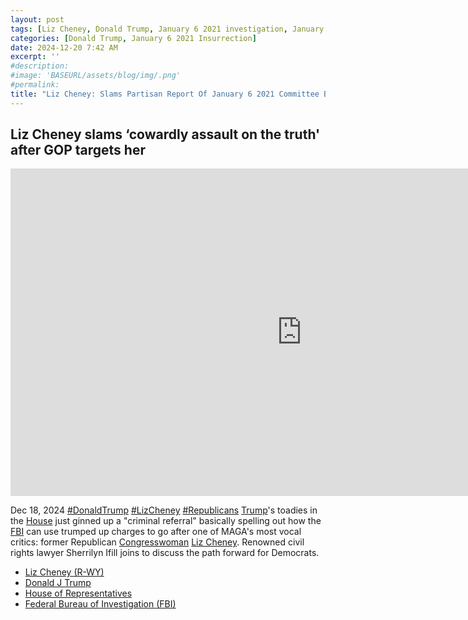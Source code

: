 ```yaml
---
layout: post
tags: [Liz Cheney, Donald Trump, January 6 2021 investigation, January 6 2021 committee, Cassidy Hutchinson testimony, politics]
categories: [Donald Trump, January 6 2021 Insurrection]
date: 2024-12-20 7:42 AM
excerpt: ''
#description:
#image: 'BASEURL/assets/blog/img/.png'
#permalink:
title: "Liz Cheney: Slams Partisan Report Of January 6 2021 Committee By Trump's Toadies"
---
```



## Liz Cheney slams ‘cowardly assault on the truth' after GOP targets her

<iframe width="932" height="524" src="https://www.youtube.com/embed/v6cztB6uczE" title="Liz Cheney slams ‘cowardly assault on the truth&#39; after GOP targets her" frameborder="0" allow="accelerometer; autoplay; clipboard-write; encrypted-media; gyroscope; picture-in-picture; web-share" referrerpolicy="strict-origin-when-cross-origin" allowfullscreen></iframe>

Dec 18, 2024  [#DonaldTrump](https://www.donaldjtrump.com/) [#LizCheney](https://www.congress.gov/member/liz-cheney/C001109) [#Republicans](https://www.gop.com/)
[Trump](https://www.donaldjtrump.com/)'s toadies in the [House](https://www.house.gov/) just ginned up a "criminal referral" basically spelling out how the [FBI](https://www.fbi.gov/) can use trumped up charges to go after one of MAGA's most vocal critics: former Republican [Congresswoman](https://www.house.gov/) [Liz Cheney](https://www.congress.gov/member/liz-cheney/C001109). Renowned civil rights lawyer Sherrilyn Ifill joins to discuss the path forward for Democrats. 

- [Liz Cheney (R-WY)](https://www.congress.gov/member/liz-cheney/C001109)
- [Donald J Trump](https://www.donaldjtrump.com/)
- [House of Representatives](https://www.house.gov/)
- [Federal Bureau of Investigation (FBI)](https://www.fbi.gov/)

